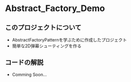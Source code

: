 # Abstract_Factory_Demo

## このプロジェクトについて
* AbstractFactoryPatternを学ぶために作成したプロジェクト
* 簡単な2D弾幕シューティングを作る

## コードの解説
* Comming Soon...
